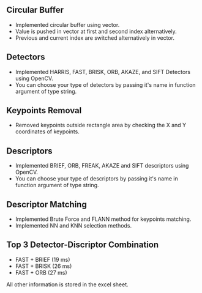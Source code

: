 ## Circular Buffer

- Implemented circular buffer using vector.
- Value is pushed in vector at first and second index alternatively.
- Previous and current index are switched alternatively in vector.

## Detectors

- Implemented HARRIS, FAST, BRISK, ORB, AKAZE, and SIFT Detectors using OpenCV.
- You can choose your type of detectors by passing it's name in function argument of type string.

## Keypoints Removal

- Removed keypoints outside rectangle area by checking the X and Y coordinates of keypoints.

## Descriptors

- Implemented BRIEF, ORB, FREAK, AKAZE and SIFT descriptors using OpenCV.
- You can choose your type of descriptors by passing it's name in function argument of type string.

## Descriptor Matching

- Implemented Brute Force and FLANN method for keypoints matching.
- Implemented NN and KNN selection methods.

## Top 3 Detector-Discriptor Combination

- FAST + BRIEF (19 ms)
- FAST + BRISK (26 ms)
- FAST + ORB (27 ms)

All other information is stored in the excel sheet.